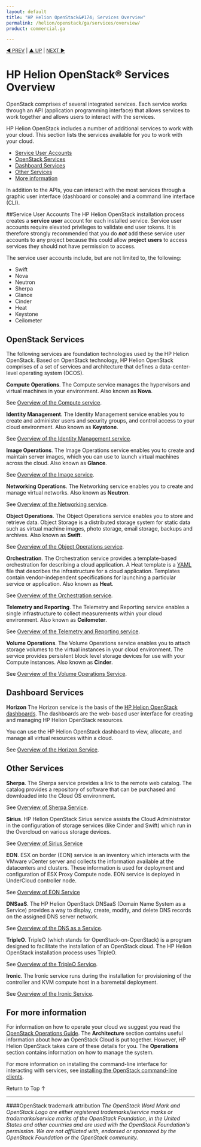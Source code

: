 ```yaml
---
layout: default
title: "HP Helion OpenStack&#174; Services Overview"
permalink: /helion/openstack/ga/services/overview/
product: commercial.ga

---
```

<!--UNDER REVISION-->

<script>

function PageRefresh {
onLoad="window.refresh"
}

PageRefresh();

</script>


<p style="font-size: small;"> <a href="/helion/openstack/technical-overview/">&#9664; PREV</a> | <a href="/helion/openstack/">&#9650; UP</a> | <a href="/helion/openstack/support-matrix/"> NEXT &#9654</a> </p>


# HP Helion OpenStack&reg; Services Overview #

OpenStack comprises of several integrated services. Each service works through an API (application programming interface) that allows services to work together and allows users to interact with the services.

HP Helion OpenStack includes a number of additional services to work with your cloud. This section lists the services available for you to work with your cloud.

- [Service User Accounts](#service)
- [OpenStack Services](#OpenStack)
- [Dashboard Services](#Dashboard)
- [Other Services](#Other)
- [More information](#info)

In addition to the APIs, you can interact with the most services through a graphic user interface (dashboard or console) and a command line interface (CLI).


##Service User Accounts<a name="service"></a>
The HP Helion OpenStack installation process creates a **service** **user** account for each installed service. Service user accounts require elevated privileges to validate end user tokens. It is therefore strongly recommended that you do ***not*** add these service user accounts to any project because this could allow **project** **users** to access services they should not have permission to access. 

The service user accounts include, but are not limited to, the following:


- Swift
- Nova
- Neutron
- Sherpa
- Glance
- Cinder
- Heat
- Keystone
- Ceilometer

## OpenStack Services <a name="OpenStack"></a>

The following services are foundation technologies used by the HP Helion OpenStack. Based on OpenStack technology, HP Helion OpenStack comprises of a set of services and architecture that defines a data-center-level operating system (DCOS).

**Compute Operations**. The Compute service manages the hypervisors and virtual machines in your environment. Also known as **Nova**. 

See [Overview of the Compute service](/helion/openstack/ga/services/compute/overview).

**Identity Management**. The Identity Management service enables you to create and administer users and security groups, and control access to your cloud environment. Also known as **Keystone**.

See [Overview of the Identity Management service](/helion/openstack/ga/services/identity/overview).

**Image Operations**. The Image Operations service enables you to create and maintain server images, which you can use to launch virtual machines across the cloud. Also known as **Glance**.

See [Overview of the Image service](/helion/openstack/ga/services/imaging/overview).

**Networking Operations**. The Networking service enables you to create and manage virtual networks. Also known as **Neutron**.

See [Overview of the Networking service](/helion/openstack/ga/services/networking/overview).

**Object Operations**. The Object Operations service enables you to store and retrieve data. Object Storage is a distributed storage system for static data such as virtual machine images, photo storage, email storage, backups and archives. Also known as **Swift**.

See [Overview of the Object Operations service](/helion/openstack/ga/services/object/overview/).

**Orchestration**. The Orchestration service provides a template-based orchestration for describing a cloud application. A Heat template is a [YAML](http://www.yaml.org/) file that describes the infrastructure for a cloud application. Templates contain vendor-independent specifications for launching a particular service or application.  Also known as **Heat**.

See [Overview of the Orchestration service](/helion/openstack/ga/services/orchestration/overview).

**Telemetry and Reporting**. The Telemetry and Reporting service enables a single infrastructure to collect measurements within your cloud environment.  Also known as **Ceilometer**.

See [Overview of the Telemetry and Reporting service](/helion/openstack/ga/services/reporting/overview).

**Volume Operations**. The Volume Operations service enables you to attach storage volumes to the virtual instances in your cloud environment. The service provides persistent block level storage devices for use with your Compute instances. Also known as **Cinder**.

See [Overview of the Volume Operations Service](/helion/openstack/ga/services/volume/overview).


## Dashboard Services <a name="Dashboard"></a>

**Horizon** The Horizon service is the basis of the [HP Helion OpenStack dashboards](/helion/openstack/ga/dashboard/how-works/). The dashboards are the web-based user interface for creating and managing HP Helion OpenStack resources.

You can use the HP Helion OpenStack dashboard to view, allocate, and manage all virtual resources within a cloud. 

See [Overview of the Horizon Service](/helion/openstack/ga/services/horizon/overview/).
<!-- Not in Commerical
**Loom**. The Loom service facilitates the comprehension and manipulation of complex systems using the Unity dashboard.

See [Overview of the Loom Service](/helion/openstack/ga/services/loom/overview/).
-->
## Other Services<a name="Other"></a>

**Sherpa**. The Sherpa service provides a link to the remote web catalog. The catalog provides a repository of software that can be purchased and downloaded into the Cloud OS environment. 

See [Overview of Sherpa Service](/helion/openstack/ga/services/sherpa/overview).

**Sirius**. HP Helion OpenStack Sirius service assists the Cloud Administrator in the configuration of storage services (like Cinder and Swift) which run in the Overcloud on various storage devices.

See [Overview of Sirius Service](/helion/openstack/ga/services/sirius/overview/)

**EON**. ESX on border (EON) service is an inventory which interacts with the VMware vCenter server and collects the information available at the datacenters and clusters. These information is used for deployment and configuration of ESX Proxy Compute node. EON service is deployed in UnderCloud controller node.

See [Overview of EON Service](/helion/openstack/ga/services/eon/overview/)


**DNSaaS**. The HP Helion OpenStack DNSaaS (Domain Name System as a Service) provides a way to display, create, modify, and delete DNS records on the assigned DNS server network. 

See [Overview of the DNS as a Service](/helion/openstack/ga/services/dns/overview/).

**TripleO**. TripleO (which stands for OpenStack-on-OpenStack) is a program designed to facilitate the installation of an OpenStack cloud. The HP Helion OpenStack installation process uses TripleO.

See [Overview of the TripleO Service](/helion/openstack/ga/services/tripleo/overview/).

**Ironic**. The Ironic service runs during the installation for provisioning of the controller and KVM compute host in a baremetal deployment.

See [Overview of the Ironic Service](/helion/openstack/ga/services/ironic/overview/).

## For more information<a name="info"></a>
For information on how to operate your cloud we suggest you read the [OpenStack Operations Guide](http://docs.openstack.org/ops/). The **Architecture** section contains useful information about how an OpenStack Cloud is put together. However, HP Helion OpenStack takes care of these details for you. The **Operations** section contains information on how to manage the system.

For more information on installing the command-line interface for interacting with services, see [installing the OpenStack command-line clients](http://docs.openstack.org/user-guide/content/install_clients.html).


 <a href="#top" style="padding:14px 0px 14px 0px; text-decoration: none;"> Return to Top &#8593; </a>

----
####OpenStack trademark attribution
*The OpenStack Word Mark and OpenStack Logo are either registered trademarks/service marks or trademarks/service marks of the OpenStack Foundation, in the United States and other countries and are used with the OpenStack Foundation's permission. We are not affiliated with, endorsed or sponsored by the OpenStack Foundation or the OpenStack community.*
